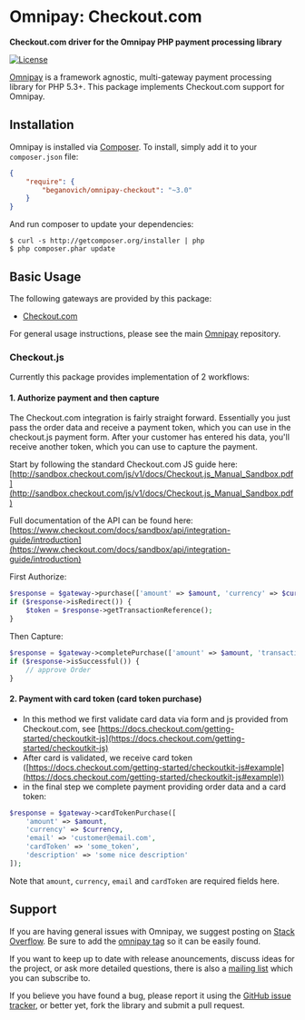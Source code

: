 # Omnipay: Checkout.com

**Checkout.com driver for the Omnipay PHP payment processing library**


[![License](https://poser.pugx.org/fotografde/omnipay-checkoutcom/license)](https://packagist.org/packages/fotografde/omnipay-checkoutcom)

[Omnipay](https://github.com/thephpleague/omnipay) is a framework agnostic, multi-gateway payment
processing library for PHP 5.3+. This package implements Checkout.com support for Omnipay.

## Installation

Omnipay is installed via [Composer](http://getcomposer.org/). To install, simply add it
to your `composer.json` file:

```json
{
    "require": {
        "beganovich/omnipay-checkout": "~3.0"
    }
}
```

And run composer to update your dependencies:

    $ curl -s http://getcomposer.org/installer | php
    $ php composer.phar update

## Basic Usage

The following gateways are provided by this package:

* [Checkout.com](https://checkout.com/)

For general usage instructions, please see the main [Omnipay](https://github.com/thephpleague/omnipay)
repository.

### Checkout.js

Currently this package provides implementation of 2 workflows:

#### 1. Authorize payment and then capture

The Checkout.com integration is fairly straight forward.
Essentially you just pass the order data and receive a payment token, which you
can use in the checkout.js payment form. After your customer has entered his data, you'll receive
another token, which you can use to capture the payment.

Start by following the standard Checkout.com JS guide here:
[http://sandbox.checkout.com/js/v1/docs/Checkout.js_Manual_Sandbox.pdf](http://sandbox.checkout.com/js/v1/docs/Checkout.js_Manual_Sandbox.pdf)

Full documentation of the API can be found here:
[https://www.checkout.com/docs/sandbox/api/integration-guide/introduction](https://www.checkout.com/docs/sandbox/api/integration-guide/introduction)

First Authorize:
```php
$response = $gateway->purchase(['amount' => $amount, 'currency' => $currency])->send();
if ($response->isRedirect()) {
    $token = $response->getTransactionReference();
}
```

Then Capture:
```php
$response = $gateway->completePurchase(['amount' => $amount, 'transactionReference' => $token])->send();
if ($response->isSuccessful()) {
    // approve Order
}
```

#### 2. Payment with card token (card token purchase)

- In this method we first validate card data via form and js provided from Checkout.com, see [https://docs.checkout.com/getting-started/checkoutkit-js](https://docs.checkout.com/getting-started/checkoutkit-js)
- After card is validated, we receive card token ([https://docs.checkout.com/getting-started/checkoutkit-js#example](https://docs.checkout.com/getting-started/checkoutkit-js#example))
- in the final step we complete payment providing order data and a card token:
```php
$response = $gateway->cardTokenPurchase([
    'amount' => $amount, 
    'currency' => $currency, 
    'email' => 'customer@email.com', 
    'cardToken' => 'some_token', 
    'description' => 'some nice description'
]);
```

Note that `amount`, `currency`, `email` and `cardToken` are required fields here.

## Support

If you are having general issues with Omnipay, we suggest posting on
[Stack Overflow](http://stackoverflow.com/). Be sure to add the
[omnipay tag](http://stackoverflow.com/questions/tagged/omnipay) so it can be easily found.

If you want to keep up to date with release anouncements, discuss ideas for the project,
or ask more detailed questions, there is also a [mailing list](https://groups.google.com/forum/#!forum/omnipay) which
you can subscribe to.

If you believe you have found a bug, please report it using the [GitHub issue tracker](https://github.com/fotografde/omnipay-checkoutcom/issues),
or better yet, fork the library and submit a pull request.
